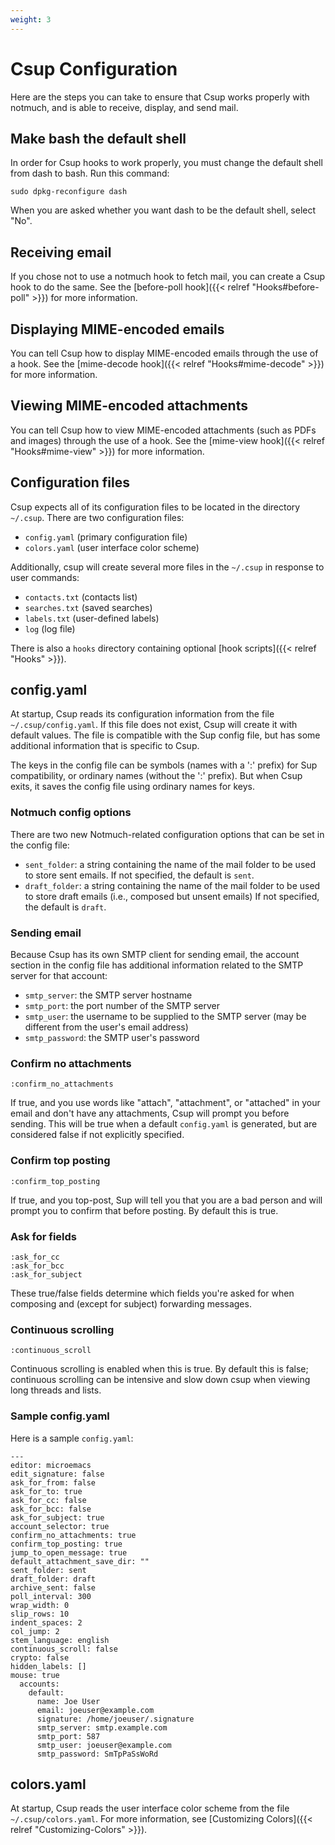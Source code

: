 ```yaml
---
weight: 3
---
```


# Csup Configuration

Here are the steps you can take to ensure that Csup works properly with
notmuch, and is able to receive, display, and send mail.

## Make bash the default shell

In order for Csup hooks to work properly, you must change the default shell
from dash to bash.  Run this command:

    sudo dpkg-reconfigure dash

When you are asked whether you want dash to be the default shell, select "No".

## Receiving email

If you chose not to use a notmuch hook to fetch mail, you can
create a Csup hook to do the same.
See the [before-poll hook]({{< relref "Hooks#before-poll" >}})
for more information.

## Displaying MIME-encoded emails

You can tell Csup how to display MIME-encoded emails through the use of a hook.
See the [mime-decode hook]({{< relref "Hooks#mime-decode" >}})
for more information.

## Viewing MIME-encoded attachments

You can tell Csup how to view MIME-encoded attachments (such as PDFs
and images) through the use of a hook.
See the [mime-view hook]({{< relref "Hooks#mime-view" >}})
for more information.

## Configuration files

Csup expects all of its configuration files to be located in the directory `~/.csup`.
There are two configuration files:

* `config.yaml` (primary configuration file)
* `colors.yaml`  (user interface color scheme)

Additionally, csup will create several more files in the `~/.csup` in
response to user commands:

* `contacts.txt` (contacts list)
* `searches.txt` (saved searches)
* `labels.txt` (user-defined labels)
* `log` (log file)

There is also a `hooks` directory containing optional [hook scripts]({{< relref "Hooks" >}}).

## config.yaml

At startup, Csup reads its configuration information from the file
`~/.csup/config.yaml`.  If this file does not exist, Csup will
create it with default values.  The file is compatible with the Sup
config file, but has some additional information that is
specific to Csup.

The keys in the config file can be symbols (names with a ':' prefix) for Sup compatibility,
or ordinary names (without the ':' prefix).  But when Csup exits,
it saves the config file using ordinary names for keys.

### Notmuch config options

There are two new Notmuch-related configuration options that can
be set in the config file:

* `sent_folder`: a string containing the name of the mail folder to be used to store sent emails.
  If not specified, the default is `sent`.
* `draft_folder`: a string containing the name of the mail folder to be used to store draft emails (i.e., composed but unsent emails)
  If not specified, the default is `draft`.

### Sending email

Because Csup has its own SMTP client for sending email, the
account section in the config file has additional information related
to the SMTP server for that account:

* `smtp_server`: the SMTP server hostname
* `smtp_port`: the port number of the SMTP server
* `smtp_user`: the username to be supplied to the SMTP server (may be different from the
user's email address)
* `smtp_password`: the SMTP user's password

### Confirm no attachments

    :confirm_no_attachments

If true, and you use words like "attach", "attachment", or
"attached" in your email and don't have any attachments, Csup will
prompt you before sending. This will be true when a default 
`config.yaml` is generated, but are considered false if not 
explicitly specified. 

### Confirm top posting

    :confirm_top_posting

If true, and you top-post, Sup will tell you that you are a bad
person and will prompt you to confirm that before posting.
By default this is true.

### Ask for fields

    :ask_for_cc
    :ask_for_bcc
    :ask_for_subject

These true/false fields determine which fields you're asked for when composing and
(except for subject) forwarding messages.

### Continuous scrolling

    :continuous_scroll

Continuous scrolling is enabled when this is true. 
By default this is false; continuous scrolling can be 
intensive and slow down csup when viewing long threads and lists.

### Sample config.yaml

Here is a sample `config.yaml`:

```
---
editor: microemacs
edit_signature: false
ask_for_from: false
ask_for_to: true
ask_for_cc: false
ask_for_bcc: false
ask_for_subject: true
account_selector: true
confirm_no_attachments: true
confirm_top_posting: true
jump_to_open_message: true
default_attachment_save_dir: ""
sent_folder: sent
draft_folder: draft
archive_sent: false
poll_interval: 300
wrap_width: 0
slip_rows: 10
indent_spaces: 2
col_jump: 2
stem_language: english
continuous_scroll: false
crypto: false
hidden_labels: []
mouse: true
  accounts:
    default:
      name: Joe User
      email: joeuser@example.com
      signature: /home/joeuser/.signature
      smtp_server: smtp.example.com
      smtp_port: 587
      smtp_user: joeuser@example.com
      smtp_password: SmTpPaSsWoRd
```

## colors.yaml

At startup, Csup reads the user interface color scheme from the file
`~/.csup/colors.yaml`.  For more information, see
[Customizing Colors]({{< relref "Customizing-Colors" >}}).
